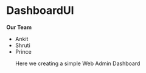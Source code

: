# DashboardUI

<b>Our Team</b>

<ul>

<li>Ankit</li>
<li>Shruti</li>
<li>Prince</li>
<p>Here we creating a simple Web Admin Dashboard</p>

</ul>

